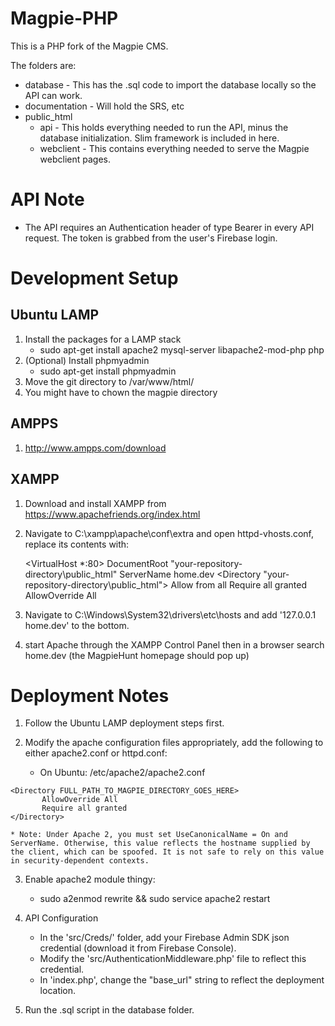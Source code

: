 # Magpie-PHP

This is a PHP fork of the Magpie CMS.

The folders are:

* database - This has the .sql code to import the database locally so the API can work.
* documentation - Will hold the SRS, etc
* public_html
    * api - This holds everything needed to run the API, minus the database initialization.  Slim framework is included in here.
    * webclient - This contains everything needed to serve the Magpie webclient pages.


# API Note

* The API requires an Authentication header of type Bearer in every API request.  The token is grabbed from the user's Firebase login.


# Development Setup

## Ubuntu LAMP

1. Install the packages for a LAMP stack
    * sudo apt-get install apache2 mysql-server libapache2-mod-php php
2. (Optional) Install phpmyadmin
    * sudo apt-get install phpmyadmin
3. Move the git directory to /var/www/html/
4. You might have to chown the magpie directory

## AMPPS

1. http://www.ampps.com/download

## XAMPP

1. Download and install XAMPP from https://www.apachefriends.org/index.html
2. Navigate to C:\xampp\apache\conf\extra and open httpd-vhosts.conf, replace its contents with:

    <VirtualHost *:80>
        DocumentRoot "your-repository-directory\public_html"
        ServerName home.dev
        <Directory "your-repository-directory\public_html">
            Allow from all
            Require all granted
            AllowOverride All
        </Directory>
    </VirtualHost>
    
3. Navigate to C:\Windows\System32\drivers\etc\hosts and add '127.0.0.1 home.dev' to the bottom.
4. start Apache through the XAMPP Control Panel then in a browser search home.dev (the MagpieHunt homepage should pop up)

# Deployment Notes

1. Follow the Ubuntu LAMP deployment steps first.

2. Modify the apache configuration files appropriately, add the following to either apache2.conf or httpd.conf:
    * On Ubuntu: /etc/apache2/apache2.conf
 ```
<Directory FULL_PATH_TO_MAGPIE_DIRECTORY_GOES_HERE>
        AllowOverride All
        Require all granted
</Directory>
```
    * Note: Under Apache 2, you must set UseCanonicalName = On and ServerName. Otherwise, this value reflects the hostname supplied by the client, which can be spoofed. It is not safe to rely on this value in security-dependent contexts. 

3. Enable apache2 module thingy:
    * sudo a2enmod rewrite && sudo service apache2 restart

4. API Configuration
    * In the 'src/Creds/' folder, add your Firebase Admin SDK json credential (download it from Firebase Console).
    * Modify the 'src/AuthenticationMiddleware.php' file to reflect this credential.
	* In 'index.php', change the "base_url" string to reflect the deployment location.

5. Run the .sql script in the database folder.

